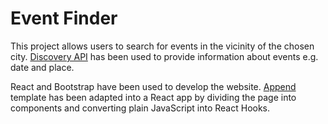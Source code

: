 # Event Finder

This project allows users to search for events in the vicinity of the chosen city. [Discovery API](https://developer.ticketmaster.com/products-and-docs/apis/discovery-api/v2/) has been used to provide information about events e.g. date and place.

React and Bootstrap have been used to develop the website. [Append](https://bootstrapmade.com/append-bootstrap-website-template/) template has been adapted into a React app by dividing the page into components and converting plain JavaScript into React Hooks.
